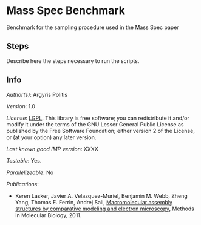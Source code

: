 # Mass Spec Benchmark

Benchmark for the sampling procedure used in the Mass Spec paper

## Steps

Describe here the steps necessary to run the scripts.

## Info

_Author(s)_: Argyris Politis

_Version_: 1.0

_License_: [LGPL](http://www.gnu.org/licenses/old-licenses/lgpl-2.1.html).
This library is free software; you can redistribute it and/or
modify it under the terms of the GNU Lesser General Public
License as published by the Free Software Foundation; either
version 2 of the License, or (at your option) any later version.

_Last known good IMP version_: XXXX

_Testable_: Yes.

_Parallelizeable_: No

_Publications_:
 - Keren Lasker, Javier A. Velazquez-Muriel, Benjamin M. Webb, Zheng Yang, Thomas E. Ferrin, Andrej Sali, [Macromolecular assembly structures by comparative modeling and electron microscopy](http://salilab.org/pdf/Lasker_MethodsMolBiol_2011.pdf), Methods in Molecular Biology, 2011.
